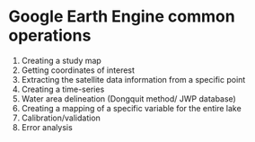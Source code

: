 # Google Earth Engine common operations
1. Creating a study map
2. Getting coordinates of interest
3. Extracting the satellite data information from a specific point
4. Creating a time-series
5. Water area delineation (Dongquit method/ JWP database)
6. Creating a mapping of a specific variable for the entire lake
7. Calibration/validation 
8. Error analysis